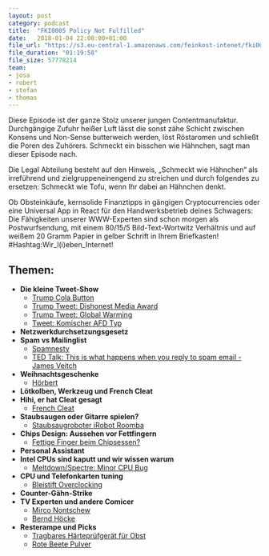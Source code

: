 ```yaml
---
layout: post
category: podcast
title:  "FKI0005 Policy Not Fulfilled"
date:   2018-01-04 22:00:00+01:00
file_url: "https://s3.eu-central-1.amazonaws.com/feinkost-intenet/fki0005.mp3"
file_duration: "01:19:58"
file_size: 57778214
team:
- josa
- robert
- stefan
- thomas
---
```


Diese Episode ist der ganze Stolz unserer jungen Contentmanufaktur. Durchgängige Zufuhr heißer Luft lässt die sonst zähe Schicht zwischen Konsens und Non-Sense butterweich werden, löst Röstaromen und schließt die Poren des Zuhörers. Schmeckt ein bisschen wie Hähnchen, sagt man dieser Episode nach.

Die Legal Abteilung besteht auf den Hinweis, „Schmeckt wie Hähnchen“ als irreführend und zielgruppeneinengend zu streichen und durch folgendes zu ersetzen: Schmeckt wie Tofu, wenn Ihr dabei an Hähnchen denkt.

Ob Obsteinkäufe, kernsolide Finanztipps in gängigen Cryptocurrencies oder eine Universal App in React für den Handwerksbetrieb deines Schwagers: Die Fähigkeiten unserer WWW-Experten sind schon morgen als Postwurfsendung, mit einem 80/15/5 Bild-Text-Wortwitz Verhältnis und auf weißem 20 Gramm Papier in gelber Schrift in Ihrem Briefkasten! #Hashtag:Wir_l(i)eben_Internet!

## Themen:

- **Die kleine Tweet-Show**
  - [Trump Cola Button](http://time.com/4758059/donald-trump-coke-nuclear-button/)
  - [Trump Tweet: Dishonest Media Award](https://twitter.com/realDonaldTrump/status/948359545767841792)
  - [Trump Tweet: Global Warming](https://twitter.com/realDonaldTrump/status/946531657229701120)
  - [Tweet: Komischer AFD Typ](http://www.spiegel.de/politik/deutschland/jens-maier-hetzt-gegen-noah-becker-afd-streitet-ueber-rassistischen-tweet-a-1186182.html)
- **Netzwerkdurchsetzungsgesetz**
- **Spam vs Mailinglist**
  - [Spamnesty](https://spa.mnesty.com/)
  - [TED Talk: This is what happens when you reply to spam email - James Veitch](https://www.youtube.com/watch?v=_QdPW8JrYzQ)
- **Weihnachtsgeschenke**
  - [Hörbert](https://de-de.hoerbert.com/)
- **Lötkolben, Werkzeug und French Cleat**
- **Hihi, er hat Cleat gesagt**
  - [French Cleat](https://www.google.de/search?q=French+Cleat)
- **Staubsaugen oder Gitarre spielen?**
  - [Staubsaugroboter iRobot Roomba](https://www.irobot.de/)
- **Chips Design: Aussehen vor Fettfingern**
  - [Fettige Finger beim Chipsessen?](https://www.gutefrage.net/frage/chips-essen---fettige-finger)
- **Personal Assistant**
- **Intel CPUs sind kaputt und wir wissen warum**
  - [Meltdown/Spectre: Minor CPU Bug](https://www.heise.de/newsticker/meldung/Bug-in-aktuellen-Intel-Prozessoren-macht-die-Runde-3755660.html)
- **CPU und Telefonkarten tuning**
  - [Bleistift Overclocking](http://www.pc-erfahrung.de/prozessor/cpu-overclocking/overclocking-athlon-k7-thunderbird.html)
- **Counter-Gähn-Strike**
- **TV Experten und andere Comicer**
  - [Mirco Nontschew](https://de.wikipedia.org/wiki/Mirco_Nontschew)
  - [Bernd Höcke](http://www.stupidedia.org/stupi/Bernd_H%C3%B6cke)
- **Resterampe und Picks**
  - [Tragbares Härteprüfgerät für Obst](https://de.aliexpress.com/item/portable-hardness-tester-for-fruit-maturity-tester-Handheld-Fruit-Hardness-Tester-and-some-vegetable-hardness-testing/32723145569.html)
  - [Rote Beete Pulver](https://www.amazon.de/Eder-Gew%C3%BCrze-Rote-Beete-Pulver/dp/B0052C1QDG/ref=sr_1_12?ie=UTF8&qid=1515357336&sr=8-12&keywords=rote+beete+pulver)
